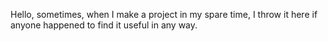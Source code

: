 Hello, sometimes, when I make a project in my spare time,
I throw it here if anyone happened to find it useful in any way.
